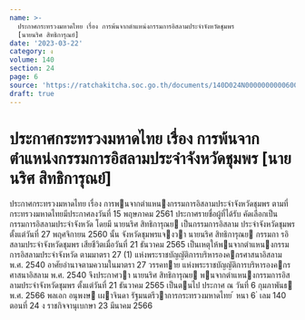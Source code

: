 ```yaml
---
name: >-
  ประกาศกระทรวงมหาดไทย เรื่อง การพ้นจากตำแหน่งกรรมการอิสลามประจำจังหวัดชุมพร
  [นายนริศ สิทธิการุณย์]
date: '2023-03-22'
category: ง
volume: 140
section: 24
page: 6
source: 'https://ratchakitcha.soc.go.th/documents/140D024N0000000000600.pdf'
draft: true
---
```


# ประกาศกระทรวงมหาดไทย เรื่อง การพ้นจากตำแหน่งกรรมการอิสลามประจำจังหวัดชุมพร [นายนริศ สิทธิการุณย์]

ประกาศกระทรวงมหาดไทย เรื่อง การพนจากตําแหนงกรรมการอิสลามประจําจังหวัดชุมพร ตามที่ กระทรวงมหาดไทยมีประกาศลงวันที่ 15 พฤษภาคม 2561 ประกาศรายชื่อผู้ที่ได้รับ คัดเลือกเป็นกรรมการอิสลามประจําจังหวัด โดยมี นายนริศ สิทธิการุณย เป็นกรรมการอิสลาม ประจําจังหวัดชุมพร ตั้งแต่วันที่ 27 พฤศจิกายน 2560 นั้น จังหวัดชุมพรแจงวา นายนริศ สิทธิการุณย กรรมกา รอิสลามประจําจังหวัดชุมพร เสียชีวิตเมื่อวันที่ 21 ธันวาคม 2565 เป็นเหตุให้พนจากตําแหนงกรรมการอิสลามประจําจังหวัด ตามมาตรา 27 (1) แห่งพระราชบัญญัติการบริหารองคกรศาสนาอิสลาม พ.ศ. 2540 อาศัยอํานาจตามความในมาตรา 27 วรรคทาย แห่งพระราชบัญญัติการบริหารองคกรศาสนาอิสลาม พ.ศ. 2540 จึงประกาศวา นายนริศ สิทธิการุณย พนจากตําแหนงกรรมการอิสลามประจําจังหวัดชุมพร ตั้งแต่วันที่ 21 ธันวาคม 2565 เป็นตนไป ประกาศ ณ วันที่ 6 กุมภาพันธ พ.ศ. 2566 พลเอก อนุพงษ เผาจินดา รัฐมนตรีวาการกระทรวงมหาดไทย ้ หนา 6 ่ เลม 140 ตอนที่ 24 ง ราชกิจจานุเบกษา 23 มีนาคม 2566
